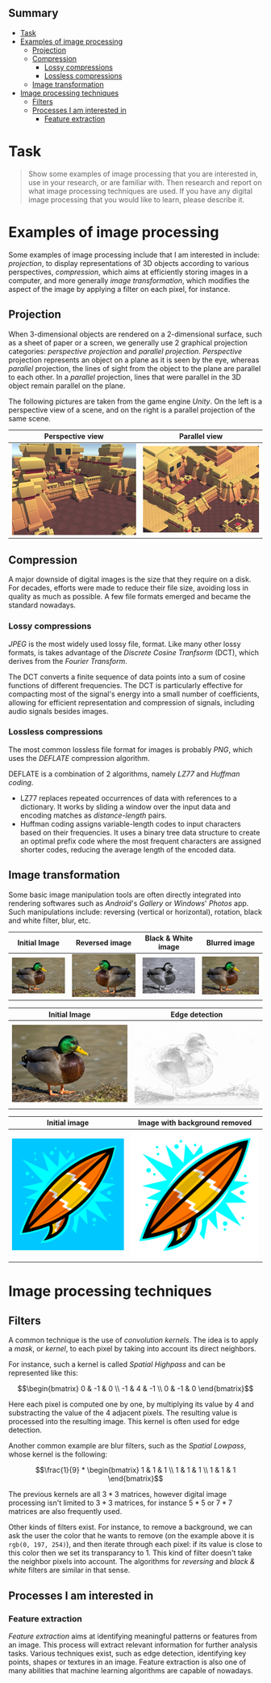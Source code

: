 ## Summary

- [Task](#task)
- [Examples of image processing](#examples-of-image-processing)
  - [Projection](#projection)
  - [Compression](#compression)
    - [Lossy compressions](#lossy-compressions)
    - [Lossless compressions](#lossless-compressions)
  - [Image transformation](#image-transformation)
- [Image processing techniques](#image-processing-techniques)
  - [Filters](#filters)
  - [Processes I am interested in](#processes-i-am-interested-in)
    - [Feature extraction](#feature-extraction)

# Task

> Show some examples of image processing that you are interested in, use in your research, or are familiar with. Then research and report on what image processing techniques are used. If you have any digital image processing that you would like to learn, please describe it.

# Examples of image processing

Some examples of image processing include that I am interested in include: *projection*, to display representations of 3D objects according to various perspectives, *compression*, which aims at efficiently storing images in a computer, and more generally *image transformation*, which modifies the aspect of the image by applying a filter on each pixel, for instance.

## Projection

When 3-dimensional objects are rendered on a 2-dimensional surface, such as a sheet of paper or a screen, we generally use 2 graphical projection categories: *perspective projection* and *parallel projection*. *Perspective* projection represents an object on a plane as it is seen by the eye, whereas *parallel* projection, the lines of sight from the object to the plane are parallel to each other. In a *parallel* projection, lines that were parallel in the 3D object remain parallel on the plane.

The following pictures are taken from the game engine *Unity*. On the left is a perspective view of a scene, and on the right is a parallel projection of the same scene. 

| Perspective view                                              | Parallel view                                           |
| ------------------------------------------------------------- | ------------------------------------------------------- |
| ![persp](/assigment-1-awarness-survey/images/perspective.jpg) | ![ortho](/assigment-1-awarness-survey/images/ortho.jpg) |

## Compression

A major downside of digital images is the size that they require on a disk. For decades, efforts were made to reduce their file size, avoiding loss in quality as much as possible. A few file formats emerged and became the standard nowadays.

### Lossy compressions

*JPEG* is the most widely used lossy file, format. Like many other lossy formats, is takes advantage of the *Discrete Cosine Tranfsorm* (DCT), which derives from the *Fourier Transform*.

The DCT converts a finite sequence of data points into a sum of cosine functions of different frequencies. The DCT is particularly effective for compacting most of the signal's energy into a small number of coefficients, allowing for efficient representation and compression of signals, including audio signals besides images.

### Lossless compressions

The most common lossless file format for images is probably *PNG*, which uses the *DEFLATE* compression algorithm.

DEFLATE is a combination of 2 algorithms, namely *LZ77* and *Huffman coding*.

- LZ77 replaces repeated occurrences of data with references to a dictionary. It works by sliding a window over the input data and encoding matches as *distance-length* pairs.
- Huffman coding assigns variable-length codes to input characters based on their frequencies. It uses a binary tree data structure to create an optimal prefix code where the most frequent characters are assigned shorter codes, reducing the average length of the encoded data.

## Image transformation

Some basic image manipulation tools are often directly integrated into rendering softwares such as *Android*'s *Gallery* or *Windows*' *Photos* app. Such manipulations include: reversing (vertical or horizontal), rotation, black and white filter, blur, etc.

| Initial Image                                           | Reversed image                                                  | Black & White image                                       | Blurred image                                               |
| ------------------------------------------------------- | --------------------------------------------------------------- | --------------------------------------------------------- | ----------------------------------------------------------- |
| ![duck](/assigment-1-awarness-survey/images//duck.webp) | ![duck](/assigment-1-awarness-survey/images//duck-reversed.jpg) | ![duck](/assigment-1-awarness-survey/images//duck-bw.jpg) | ![duck](/assigment-1-awarness-survey/images//duck-blur.png) |

| Initial Image                                           | Edge detection                                              |
| ------------------------------------------------------- | ----------------------------------------------------------- |
| ![duck](/assigment-1-awarness-survey/images//duck.webp) | ![duck](/assigment-1-awarness-survey/images//duck-lapl.png) |

| Initial image                                            | Image with background removed                                     |
| -------------------------------------------------------- | ----------------------------------------------------------------- |
| ![bg](/assigment-1-awarness-survey/images/surfboard.jpg) | ![no-bg](/assigment-1-awarness-survey/images/surfboard-no-bg.png) |

# Image processing techniques

## Filters

A common technique is the use of *convolution kernels*. The idea is to apply a *mask*, or *kernel*, to each pixel by taking into account its direct neighbors.

For instance, such a kernel is called *Spatial Highpass* and can be represented like this:

$$\begin{bmatrix}
0 & -1 & 0 \\
-1 & 4 & -1 \\
0 & -1 & 0
\end{bmatrix}$$

Here each pixel is computed one by one, by multiplying its value by 4 and substracting the value of the 4 adjacent pixels. The resulting value is processed into the resulting image. This kernel is often used for edge detection.

Another common example are blur filters, such as the *Spatial Lowpass*, whose kernel is the following:

$$\frac{1}{9} * \begin{bmatrix}
1 & 1 & 1 \\
1 & 1 & 1 \\
1 & 1 & 1
\end{bmatrix}$$

The previous kernels are all $`3*3`$ matrices, however digital image processing isn't limited to $`3*3`$ matrices, for instance $`5*5`$ or $`7*7`$ matrices are also frequently used.

Other kinds of filters exist. For instance, to remove a background, we can ask the user the color that he wants to remove (on the example above it is `rgb(0, 197, 254)`), and then iterate through each pixel: if its value is close to this color then we set its transparancy to 1. This kind of filter doesn't take the neighbor pixels into account. The algorithms for *reversing* and *black & white* filters are similar in that sense.

## Processes I am interested in

### Feature extraction

*Feature extraction* aims at identifying meaningful patterns or features from an image. This process will extract relevant information for further analysis tasks. Various techniques exist, such as edge detection, identifying key points, shapes or textures in an image. Feature extraction is also one of many abilities that machine learning algorithms are capable of nowadays.